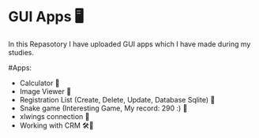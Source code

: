 # GUI Apps 🖥
In this Repasotory I have uploaded GUI apps which I have made during my studies.

#Apps:
- Calculator 🧮
- Image Viewer 📸
- Registration List (Create, Delete, Update, Database Sqlite) 🔖
- Snake game (Interesting Game, My record: 290 :) 🧩
- xlwings connection 📑
- Working with CRM 🛠💾

